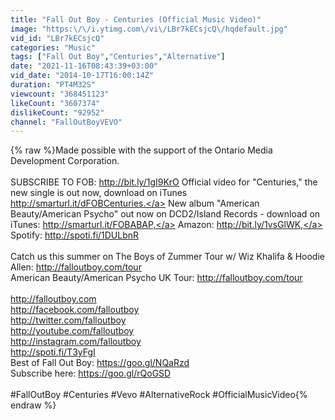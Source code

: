 ```yaml
---
title: "Fall Out Boy - Centuries (Official Music Video)"
image: "https:\/\/i.ytimg.com\/vi\/LBr7kECsjcQ\/hqdefault.jpg"
vid_id: "LBr7kECsjcQ"
categories: "Music"
tags: ["Fall Out Boy","Centuries","Alternative"]
date: "2021-11-16T08:43:39+03:00"
vid_date: "2014-10-17T16:00:14Z"
duration: "PT4M32S"
viewcount: "368451123"
likeCount: "3607374"
dislikeCount: "92952"
channel: "FallOutBoyVEVO"
---
```

{% raw %}Made possible with the support of the Ontario Media Development Corporation.<br /><br />SUBSCRIBE TO FOB: <a rel="nofollow" target="blank" href="http://bit.ly/1gI9KrO">http://bit.ly/1gI9KrO</a> Official video for &quot;Centuries,&quot; the new single is out now, download on iTunes <br /><a rel="nofollow" target="blank" href="http://smarturl.it/dFOBCenturies.">http://smarturl.it/dFOBCenturies.</a> New album &quot;American Beauty/American Psycho&quot; out now on DCD2/Island Records - download on iTunes: <a rel="nofollow" target="blank" href="http://smarturl.it/FOBABAP,">http://smarturl.it/FOBABAP,</a> Amazon: <a rel="nofollow" target="blank" href="http://bit.ly/1vsGlWK,">http://bit.ly/1vsGlWK,</a> Spotify: <a rel="nofollow" target="blank" href="http://spoti.fi/1DULbnR">http://spoti.fi/1DULbnR</a><br /><br />Catch us this summer on The Boys of Zummer Tour w/ Wiz Khalifa &amp; Hoodie Allen: <a rel="nofollow" target="blank" href="http://falloutboy.com/tour">http://falloutboy.com/tour</a> <br />American Beauty/American Psycho UK Tour: <a rel="nofollow" target="blank" href="http://falloutboy.com/tour">http://falloutboy.com/tour</a><br /><br /><a rel="nofollow" target="blank" href="http://falloutboy.com">http://falloutboy.com</a><br /><a rel="nofollow" target="blank" href="http://facebook.com/falloutboy">http://facebook.com/falloutboy</a><br /><a rel="nofollow" target="blank" href="http://twitter.com/falloutboy">http://twitter.com/falloutboy</a><br /><a rel="nofollow" target="blank" href="http://youtube.com/falloutboy">http://youtube.com/falloutboy</a><br /><a rel="nofollow" target="blank" href="http://instagram.com/falloutboy">http://instagram.com/falloutboy</a><br /><a rel="nofollow" target="blank" href="http://spoti.fi/T3yFgI">http://spoti.fi/T3yFgI</a><br />Best of Fall Out Boy: <a rel="nofollow" target="blank" href="https://goo.gl/NQaRzd">https://goo.gl/NQaRzd</a><br />Subscribe here: <a rel="nofollow" target="blank" href="https://goo.gl/rQoGSD">https://goo.gl/rQoGSD</a><br /><br />#FallOutBoy #Centuries #Vevo #AlternativeRock #OfficialMusicVideo{% endraw %}
